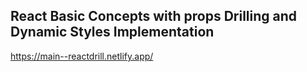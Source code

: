 ## React Basic Concepts with props Drilling and Dynamic Styles Implementation
https://main--reactdrill.netlify.app/
